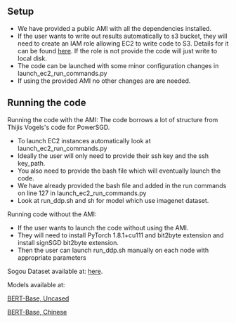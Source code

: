 ## Setup
+ We have provided a public AMI with all the dependencies installed.
+ If the user wants to write out results automatically to s3 bucket, they will need to create an IAM role allowing EC2 to write code to S3. Details for it can be found [here](https://docs.aws.amazon.com/AmazonRDS/latest/AuroraUserGuide/AuroraMySQL.Integrating.Authorizing.IAM.S3CreatePolicy.html). If the role is not provide the code will just write to local disk.
+ The code can be launched with some minor configuration changes in launch_ec2_run_commands.py
+ If using the provided AMI no other changes are are needed.

## Running the code

Running the code with the AMI:
The code borrows a lot of structure from Thijis Vogels's code for PowerSGD.
+ To launch EC2 instances automatically look at launch_ec2_run_commands.py 
+ Ideally the user will only need to provide their ssh key and the ssh key_path.
+ You also need to provide the bash file which will eventually launch the code.
+ We have already provided the bash file and added in the run commands on line 127 in launch_ec2_run_commands.py
+ Look at run_ddp.sh and sh for model which use imagenet  dataset.

Running code without the AMI:
+ If the user wants to launch the code without using the AMI.
+ They will need to install PyTorch 1.8.1+cu111 and bit2byte extension and install signSGD bit2byte extension.
+ Then the user can launch run_ddp.sh manually on each node with appropriate parameters


Sogou Dataset available at: [here](https://drive.google.com/drive/folders/1Rbi0tnvsQrsHvT_353pMdIbRwDlLhfwM).

Models available at: 

[BERT-Base, Uncased](https://storage.googleapis.com/bert_models/2018_10_18/uncased_L-12_H-768_A-12.zip)

[BERT-Base, Chinese](https://storage.googleapis.com/bert_models/2018_11_03/chinese_L-12_H-768_A-12.zip)
